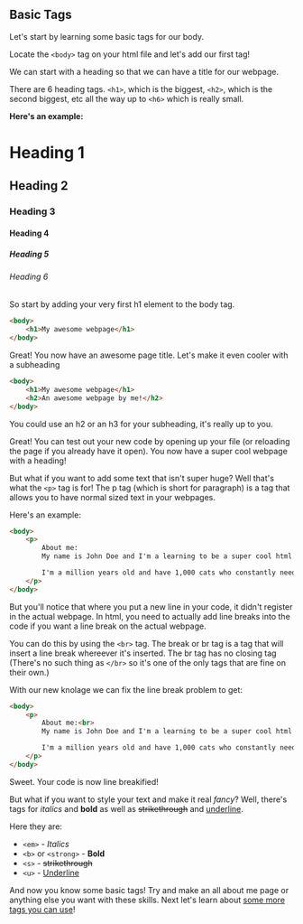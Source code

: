 ## Basic Tags

Let's start by learning some basic tags for our body.

Locate the `<body>` tag on your html file and let's add our first tag!

We can start with a heading so that we can have a title for our webpage.

There are 6 heading tags. `<h1>`, which is the biggest, `<h2>`, which is the second biggest, etc all the way up to `<h6>` which is really small.

**Here's an example:**

<h1>Heading 1</h1>
<h2>Heading 2</h2>
<h3>Heading 3</h3>
<h4>Heading 4</h4>
<h5>Heading 5</h5>
<h6>Heading 6</h6>

So start by adding your very first h1 element to the body tag.

```html
<body>
    <h1>My awesome webpage</h1>
</body>
```

Great! You now have an awesome page title. Let's make it even cooler with a subheading

```html
<body>
    <h1>My awesome webpage</h1>
    <h2>An awesome webpage by me!</h2>
</body>
```

You could use an h2 or an h3 for your subheading, it's really up to you.

Great! You can test out your new code by opening up your file (or reloading the page if you already have it open). You now have a super cool webpage with a heading!

But what if you want to add some text that isn't super huge? Well that's what the `<p>` tag is for! The p tag (which is short for paragraph) is a tag that allows you to have normal sized text in your webpages.

Here's an example:

```html
<body>
    <p>
        About me:
        My name is John Doe and I'm a learning to be a super cool html developer!

        I'm a million years old and have 1,000 cats who constantly need to be fed.
    </p>
</body>
```

But you'll notice that where you put a new line in your code, it didn't register in the actual webpage. In html, you need to actually add line breaks into the code if you want a line break on the actual webpage.

You can do this by using the `<br>` tag. The break or br tag is a tag that will insert a line break whereever it's inserted. The br tag has no closing tag (There's no such thing as `</br>` so it's one of the only tags that are fine on their own.)

With our new knolage we can fix the line break problem to get:
```html
<body>
    <p>
        About me:<br>
        My name is John Doe and I'm a learning to be a super cool html developer!<br><br> <!-- Two line breaks (By the way this is a comment and won't be read by the computer) -->

        I'm a million years old and have 1,000 cats who constantly need to be fed.
    </p>
</body>
```

Sweet. Your code is now line breakified!

But what if you want to style your text and make it real *fancy*? Well, there's tags for *italics* and **bold** as well as ~~strikethrough~~ and <u>underline</u>.

Here they are:
- `<em>` - <em>Italics</em>
- `<b>` or `<strong>` - <b>Bold</b>
- `<s>` - <s>strikethrough</s>
- `<u>` - <u>Underline</u>

And now you know some basic tags! Try and make an all about me page or anything else you want with these skills. Next let's learn about [some more tags you can use](listsdetailsimages.html)!
